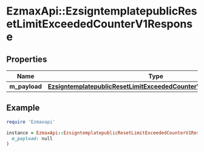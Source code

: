 # EzmaxApi::EzsigntemplatepublicResetLimitExceededCounterV1Response

## Properties

| Name | Type | Description | Notes |
| ---- | ---- | ----------- | ----- |
| **m_payload** | [**EzsigntemplatepublicResetLimitExceededCounterV1ResponseMPayload**](EzsigntemplatepublicResetLimitExceededCounterV1ResponseMPayload.md) |  |  |

## Example

```ruby
require 'Ezmaxapi'

instance = EzmaxApi::EzsigntemplatepublicResetLimitExceededCounterV1Response.new(
  m_payload: null
)
```

